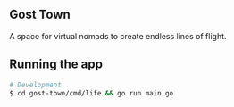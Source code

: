 ## Gost Town

A space for virtual nomads to create endless lines of flight.

## Running the app

```bash
# Development
$ cd gost-town/cmd/life && go run main.go
```

